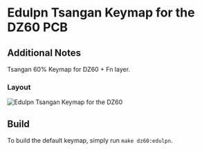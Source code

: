# Edulpn Tsangan Keymap for the DZ60 PCB

## Additional Notes
Tsangan 60% Keymap for DZ60 + Fn layer.

### Layout
![Edulpn Tsangan Keymap for the DZ60](https://i.imgur.com/z7HHeH7.png)

## Build
To build the default keymap, simply run `make dz60:edulpn`.

